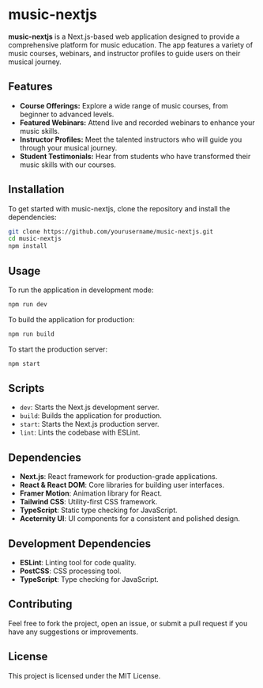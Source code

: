 # music-nextjs

**music-nextjs** is a Next.js-based web application designed to provide a comprehensive platform for music education. The app features a variety of music courses, webinars, and instructor profiles to guide users on their musical journey.

## Features

- **Course Offerings:** Explore a wide range of music courses, from beginner to advanced levels.
- **Featured Webinars:** Attend live and recorded webinars to enhance your music skills.
- **Instructor Profiles:** Meet the talented instructors who will guide you through your musical journey.
- **Student Testimonials:** Hear from students who have transformed their music skills with our courses.

## Installation

To get started with music-nextjs, clone the repository and install the dependencies:

```bash
git clone https://github.com/yourusername/music-nextjs.git
cd music-nextjs
npm install
```

## Usage

To run the application in development mode:

```bash
npm run dev
```

To build the application for production:

```bash
npm run build
```

To start the production server:

```bash
npm start
```

## Scripts

- `dev`: Starts the Next.js development server.
- `build`: Builds the application for production.
- `start`: Starts the Next.js production server.
- `lint`: Lints the codebase with ESLint.

## Dependencies

- **Next.js**: React framework for production-grade applications.
- **React & React DOM**: Core libraries for building user interfaces.
- **Framer Motion**: Animation library for React.
- **Tailwind CSS**: Utility-first CSS framework.
- **TypeScript**: Static type checking for JavaScript.
- **Aceternity UI**: UI components for a consistent and polished design.

## Development Dependencies

- **ESLint**: Linting tool for code quality.
- **PostCSS**: CSS processing tool.
- **TypeScript**: Type checking for JavaScript.

## Contributing

Feel free to fork the project, open an issue, or submit a pull request if you have any suggestions or improvements.

## License

This project is licensed under the MIT License.
